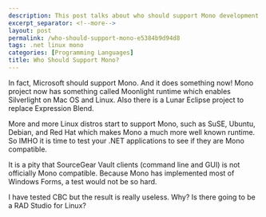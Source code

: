 ```yaml
---
description: This post talks about who should support Mono development.
excerpt_separator: <!--more-->
layout: post
permalink: /who-should-support-mono-e5384b9d94d8
tags: .net linux mono
categories: [Programming Languages]
title: Who Should Support Mono?
---
```

In fact, Microsoft should support Mono. And it does something now! Mono project now has something called Moonlight runtime which enables Silverlight on Mac OS and Linux. Also there is a Lunar Eclipse project to replace Expression Blend.

More and more Linux distros start to support Mono, such as SuSE, Ubuntu, Debian, and Red Hat which makes Mono a much more well known runtime. So IMHO it is time to test your .NET applications to see if they are Mono compatible.

It is a pity that SourceGear Vault clients (command line and GUI) is not officially Mono compatible. Because Mono has implemented most of Windows Forms, a test would not be so hard.

I have tested CBC but the result is really useless. Why? Is there going to be a RAD Studio for Linux?
<!--more-->